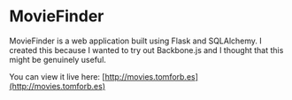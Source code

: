 MovieFinder
============

MovieFinder is a web application built using Flask and SQLAlchemy.
I created this because I wanted to try out Backbone.js and I thought that this might be genuinely useful.

You can view it live here: [http://movies.tomforb.es](http://movies.tomforb.es)
